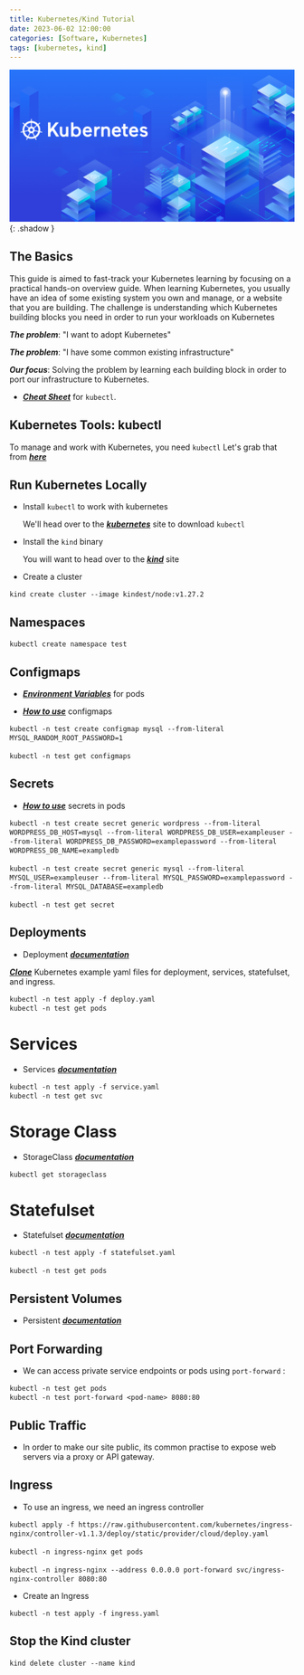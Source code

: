 ```yaml
---
title: Kubernetes/Kind Tutorial
date: 2023-06-02 12:00:00
categories: [Software, Kubernetes]
tags: [kubernetes, kind]
---
```

![](https://github.com/senad-d/senad-d.github.io/blob/main/_media/images/kubernetes-banner.png?raw=true){: .shadow }

## The Basics

This guide is aimed to fast-track your Kubernetes learning by focusing on a practical hands-on overview guide. When learning Kubernetes, you usually have an idea of some existing system you own and manage, or a website that you are building. The challenge is understanding which Kubernetes building blocks you need in order to run your workloads on Kubernetes

***The problem***: "I want to adopt Kubernetes"

***The problem***: "I have some common existing infrastructure"

***Our focus***: Solving the problem by learning each building block in order to port our infrastructure to Kubernetes. 

* [***Cheat Sheet***](https://senad-d.github.io/posts/kubernetes-cheatsheet/) for `kubectl`.

## Kubernetes Tools: kubectl

To manage and work with Kubernetes, you need `kubectl` Let's grab that from [***here***](https://kubernetes.io/docs/tasks/tools/)


## Run Kubernetes Locally

* Install `kubectl` to work with kubernetes 

    We'll head over to the [***kubernetes***](https://kubernetes.io/docs/tasks/tools/) site to download `kubectl` 

* Install the `kind` binary

    You will want to head over to the [***kind***](https://kind.sigs.k8s.io/) site

* Create a cluster 

```shell
kind create cluster --image kindest/node:v1.27.2
```

## Namespaces 

```shell
kubectl create namespace test
```

## Configmaps

* [***Environment Variables***](https://kubernetes.io/docs/tasks/inject-data-application/define-environment-variable-container/) for pods

* [***How to use***](https://kubernetes.io/docs/concepts/configuration/configmap/) configmaps


```shell
kubectl -n test create configmap mysql --from-literal MYSQL_RANDOM_ROOT_PASSWORD=1

kubectl -n test get configmaps
```

## Secrets

* [***How to use***](https://kubernetes.io/docs/concepts/configuration/secret/) secrets in pods

```shell
kubectl -n test create secret generic wordpress --from-literal WORDPRESS_DB_HOST=mysql --from-literal WORDPRESS_DB_USER=exampleuser --from-literal WORDPRESS_DB_PASSWORD=examplepassword --from-literal WORDPRESS_DB_NAME=exampledb

kubectl -n test create secret generic mysql --from-literal MYSQL_USER=exampleuser --from-literal MYSQL_PASSWORD=examplepassword --from-literal MYSQL_DATABASE=exampledb

kubectl -n test get secret
```


## Deployments

* Deployment [***documentation***](https://kubernetes.io/docs/concepts/workloads/controllers/deployment/)

[***Clone***](https://github.com/senad-d/KindDemo.git) Kubernetes example yaml files for deployment, services, statefulset, and ingress.

```shell
kubectl -n test apply -f deploy.yaml
kubectl -n test get pods
```

# Services

* Services [***documentation***](https://kubernetes.io/docs/concepts/services-networking/service/)

```shell
kubectl -n test apply -f service.yaml
kubectl -n test get svc
```

# Storage Class

* StorageClass [***documentation***](https://kubernetes.io/docs/concepts/storage/storage-classes/)

```shell
kubectl get storageclass
```

# Statefulset

* Statefulset [***documentation***](https://kubernetes.io/docs/concepts/workloads/controllers/statefulset/)

```shell
kubectl -n test apply -f statefulset.yaml

kubectl -n test get pods
```

## Persistent Volumes

* Persistent [***documentation***](https://kubernetes.io/docs/concepts/storage/persistent-volumes/)

## Port Forwarding

* We can access private service endpoints or pods using `port-forward` :

```shell
kubectl -n test get pods
kubectl -n test port-forward <pod-name> 8080:80
```

## Public Traffic

* In order to make our site public, its common practise to expose web servers via a proxy or API gateway.

## Ingress

* To use an ingress, we need an ingress controller

```shell
kubectl apply -f https://raw.githubusercontent.com/kubernetes/ingress-nginx/controller-v1.1.3/deploy/static/provider/cloud/deploy.yaml

kubectl -n ingress-nginx get pods

kubectl -n ingress-nginx --address 0.0.0.0 port-forward svc/ingress-nginx-controller 8080:80
```

* Create an Ingress

```shell
kubectl -n test apply -f ingress.yaml
```

## Stop the Kind cluster

```shell
kind delete cluster --name kind
```
